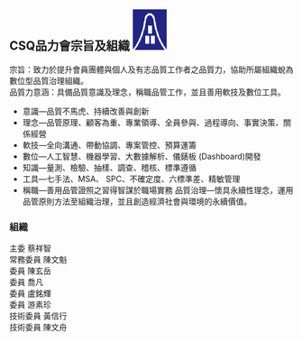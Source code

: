 ## CSQ品力會宗旨及組織 ![學會品字Logo](/image/CSQLogo.png)  
宗旨：致力於提升會員團體與個人及有志品質工作者之品質力，協助所屬組織蛻為數位型品質治理組織。  
品質力意涵：具備品質意識及理念，稱職品管工作，並且善用軟技及數位工具。
- 意識—品質不馬虎、持續改善與創新 
- 理念—品管原理、顧客為重、專業領導、全員參與、過程導向、事實決策、關係經營
- 軟技—全向溝通、帶動協調、專案管控、預算運籌 
- 數位—人工智慧、機器學習、大數據解析、儀錶板 (Dashboard)開發
- 知識—量測、檢驗、抽樣、調查、稽核、標準遵循
- 工具—七手法、MSA、 SPC、不確定度、六標準差、精敏管理
- 稱職—善用品管證照之習得智謀於職場實務
品質治理—懷具永續性理念，運用品管原則方法至組織治理，並且創造經濟社會與環境的永續價值。
### 組織  
主委 蔡祥智  
常務委員 陳文魁  
委員 陳玄岳  
委員 喬凡  
委員 盧銘輝  
委員 游素珍  
技術委員 黃信行  
技術委員 陳文舟  
